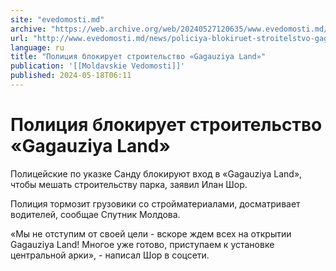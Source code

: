 ```yaml
---
site: "evedomosti.md"
archive: "https://web.archive.org/web/20240527120635/www.evedomosti.md/news/policiya-blokiruet-stroitelstvo-gagauziya-land"
url: "http://www.evedomosti.md/news/policiya-blokiruet-stroitelstvo-gagauziya-land"
language: ru
title: "Полиция блокирует строительство «Gagauziya Land»"
publication: '[[Moldavskie Vedomosti]]'
published: 2024-05-18T06:11
---
```


# Полиция блокирует строительство «Gagauziya Land»

Полицейские по указке Санду блокируют вход в «Gagauziya Land», чтобы мешать строительству парка, заявил Илан Шор.

Полиция тормозит грузовики со стройматериалами, досматривает водителей, сообщае Спутник Молдова.

«Мы не отступим от своей цели - вскоре ждем всех на открытии Gagauziya Land! Многое уже готово, приступаем к установке центральной арки», - написал Шор в соцсети.